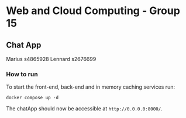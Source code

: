 # Web and Cloud Computing - Group 15
## Chat App

Marius s4865928
Lennard s2676699

### How to run
To start the front-end, back-end and in memory caching services run:
```shell
docker compose up -d
```

The chatApp should now be accessible at ```http://0.0.0.0:8000/```.
